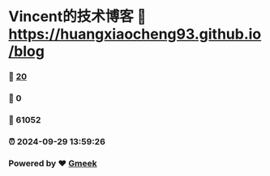# Vincent的技术博客 :link: https://huangxiaocheng93.github.io/blog 
### :page_facing_up: [20](https://huangxiaocheng93.github.io/blog/tag.html) 
### :speech_balloon: 0 
### :hibiscus: 61052 
### :alarm_clock: 2024-09-29 13:59:26 
### Powered by :heart: [Gmeek](https://github.com/Meekdai/Gmeek)
